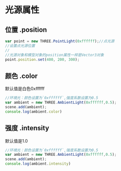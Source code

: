 # 光源属性
## 位置 .position
```javascript
var point = new THREE.PointLight(0xffffff);//点光源
//设置点光源位置  
//
//光源对象和模型对象的position属性一样是Vector3对象
point.position.set(400, 200, 300);
```
## 颜色 .color
默认值是白色0xffffff
```javascript
//环境光：颜色设置为`0xffffff`,强度系数设置为0.5
var ambient = new THREE.AmbientLight(0xffffff,0.5);
scene.add(ambient);
console.log(ambient.color)
```
## 强度 .intensity
默认值是1.0
```javascript
//环境光：颜色设置为`0xffffff`,强度系数设置为0.5
var ambient = new THREE.AmbientLight(0xffffff,0.5);
scene.add(ambient);
console.log(ambient.intensity)
```
